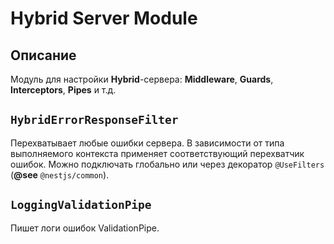 # Hybrid Server Module

## Описание
Модуль для настройки **Hybrid**-сервера: **Middleware**, **Guards**, **Interceptors**, **Pipes** и т.д.

## `HybridErrorResponseFilter`
Перехватывает любые ошибки сервера. В зависимости от типа выполняемого контекста применяет соответствующий перехватчик ошибок.
Можно подключать глобально или через  декоратор `@UseFilters` (**@see** `@nestjs/common`).

## `LoggingValidationPipe`
Пишет логи ошибок ValidationPipe.
